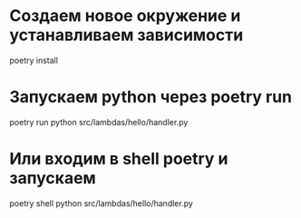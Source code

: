 # Создаем новое окружение и устанавливаем зависимости
poetry install

# Запускаем python через poetry run
poetry run python src/lambdas/hello/handler.py

# Или входим в shell poetry и запускаем
poetry shell
python src/lambdas/hello/handler.py